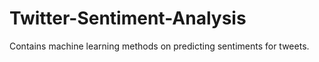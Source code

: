 # Twitter-Sentiment-Analysis
Contains machine learning methods on predicting sentiments for tweets.
